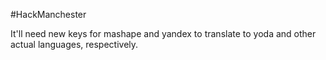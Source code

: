 #HackManchester

It'll need new keys for mashape and yandex to translate to yoda and other actual languages, respectively.
